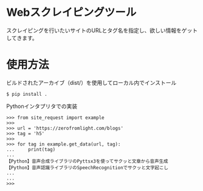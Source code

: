 # Webスクレイピングツール

スクレイピングを行いたいサイトのURLとタグ名を指定し、欲しい情報をゲットしてきます。

# 使用方法

ビルドされたアーカイブ（dist/）を使用してローカル内でインストール

```
$ pip install .
```

Pythonインタプリタでの実装

```shell
>>> from site_request import example
>>>
>>> url = 'https://zerofromlight.com/blogs'
>>> tag = 'h5'
>>>
>>> for tag in example.get_data(url, tag):
...     print(tag)
...
【Python】音声合成ライブラリのPyttsx3を使ってサクッと文章から音声生成
【Python】音声認識ライブラリのSpeechRecognitionでサクッと文字起こし
...
...
>>>
```
